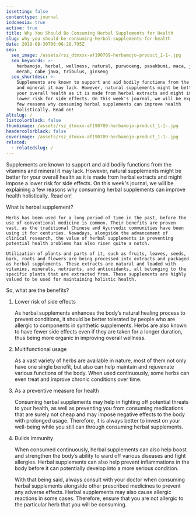 ```yaml
---
issetting: false
contenttype: journal
indonesia: true
active: true
title: Why You Should Be Consuming Herbal Supplements for Health
slug: why-you-should-be-consuming-herbal-supplements-for-health
date: 2019-08-30T06:06:28.795Z
seo:
  seo_image: /assets/rsz_dtmxxx-af190709-herbamojo-product_1-1-.jpg
  seo_keywords: >-
    herbamojo, herbal, wellness, natural, purwoceng, pasakbumi, maca, jahe
    merah, cabe jawa, tribulus, ginseng
  seo_shortdesc: >-
    Supplements are known to support and aid bodily functions from the vitamins
    and mineral it may lack. However, natural supplements might be better for
    your overall health as it is made from herbal extracts and might impose a
    lower risk for side effects. On this week's journal, we will be explaining a
    few reasons why consuming herbal supplements can improve health
    holistically. Read on!
altslug: /
listcolorblack: false
thumbimage: /assets/rsz_dtmxxx-af190709-herbamojo-product_1-1-.jpg
headercolorblack: false
coverimage: /assets/rsz_dtmxxx-af190709-herbamojo-product_1-1-.jpg
related:
  - relatedslug: /
---
```

Supplements are known to support and aid bodily functions from the vitamins and mineral it may lack. However, natural supplements might be better for your overall health as it is made from herbal extracts and might impose a lower risk for side effects. On this week's journal, we will be explaining a few reasons why consuming herbal supplements can improve health holistically. Read on!

What is herbal supplement?

	Herbs has been used for a long period of time in the past, before the use of conventional medicine is common. Their benefits are proven vast, as the traditional Chinese and Ayurvedic communities have been using it for centuries. Nowadays, alongside the advancement of clinical research, the value of herbal supplements in preventing potential health problems has also risen quite a notch.

	Utilization of plants and parts of it, such as fruits, leaves, seeds, bark, roots and flowers are being processed into extracts and packaged as herbal supplements. These extracts are natural and loaded with vitamins, minerals, nutrients, and antioxidants, all belonging to the specific plants that are extracted from. These supplements are highly valued to be used for maintaining holistic health.

So, what are the benefits? 

1. Lower risk of side effects

	As herbal supplements enhances the body’s natural healing process to prevent conditions, it should be better tolerated by people who are allergic to components in synthetic supplements. Herbs are also known to have fewer side effects even if they are taken for a longer duration, thus being more organic in improving overall wellness.

2. Multifunctional usage

	As a vast variety of herbs are available in nature, most of them not only have one single benefit, but also can help maintain and rejuvenate various functions of the body. When used continuously, some herbs can even treat and improve chronic conditions over time.

3. As a preventive measure for health

	Consuming herbal supplements may help in fighting off potential threats to your health, as well as preventing you from consuming medications that are surely not cheap and may impose negative effects to the body with prolonged usage. Therefore, it is always better to invest on your well-being while you still can through consuming herbal supplements.

4. Builds immunity

	When consumed continuously, herbal supplements can also help boost and strengthen the body’s ability to ward off various diseases and fight allergies. Herbal supplements can also help prevent inflammations in the body before it can potentially develop into a more serious condition.

	With that being said, always consult with your doctor when consuming herbal supplements alongside other prescribed medicines to prevent any adverse effects. Herbal supplements may also cause allergic reactions in some cases. Therefore, ensure that you are not allergic to the particular herb that you will be consuming.
